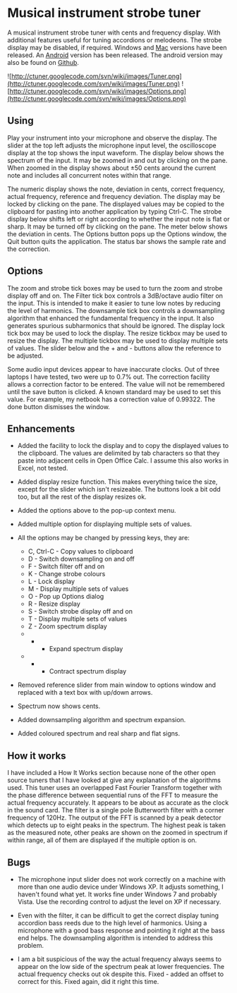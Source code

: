 # Musical instrument strobe tuner #

A musical instrument strobe tuner with cents and frequency display. With additional features useful for tuning accordions or melodeons. The strobe display may be disabled, if required. Windows and [Mac](http://code.google.com/p/ctuner/wiki/Mac) versions have been released. An [Android](http://code.google.com/p/ctuner/wiki/Android) version has been released. The android version may also be found on [Github](https://github.com/billthefarmer/tuner).

![http://ctuner.googlecode.com/svn/wiki/images/Tuner.png](http://ctuner.googlecode.com/svn/wiki/images/Tuner.png)  ![http://ctuner.googlecode.com/svn/wiki/images/Options.png](http://ctuner.googlecode.com/svn/wiki/images/Options.png)


## Using ##

Play your instrument into your microphone and observe the display. The slider at the top left adjusts the microphone input level, the oscilloscope display at the top shows the input waveform. The display below shows the spectrum of the input. It may be zoomed in and out by clicking on the pane. When zoomed in the display shows about ±50 cents around the current note and includes all concurrent notes within that range.

The numeric display shows the note, deviation in cents, correct frequency, actual frequency, reference and frequency deviation. The display may be locked by clicking on the pane. The displayed values may be copied to the clipboard for pasting into another application by typing Ctrl-C. The strobe display below shifts left or right according to whether the input note is flat or sharp. It may be turned off by clicking on the pane. The meter below shows the deviation in cents. The Options button pops up the Options window, the Quit button quits the application. The status bar shows the sample rate and the correction.

## Options ##

The zoom and strobe tick boxes may be used to turn the zoom and strobe display off and on. The Filter tick box controls a 3dB/octave audio filter on the input. This is intended to make it easier to tune low notes by reducing the level of harmonics. The downsample tick box controls a downsampling algorithm that enhanced the fundamental frequency in the input. It also generates spurious subharmonics that should be ignored. The display lock tick box may be used to lock the display. The resize tickbox may be used to resize the display. The multiple tickbox may be used to display multiple sets of values. The slider below and the + and - buttons allow the reference to be adjusted.

Some audio input devices appear to have inaccurate clocks. Out of three laptops I have tested, two were up to 0.7% out. The correction facility allows a correction factor to be entered. The value will not be remembered until the save button is clicked. A known standard may be used to set this value. For example, my netbook has a correction value of 0.99322. The done button dismisses the window.

## Enhancements ##

  * Added the facility to lock the display and to copy the displayed values to the clipboard. The values are delimited by tab characters so that they paste into adjacent cells in Open Office Calc. I assume this also works in Excel, not tested.

  * Added display resize function. This makes everything twice the size, except for the slider which isn't resizeable. The buttons look a bit odd too, but all the rest of the display resizes ok.

  * Added the options above to the pop-up context menu.

  * Added multiple option for displaying multiple sets of values.

  * All the options may be changed by pressing keys, they are:
    * C, Ctrl-C - Copy values to clipboard
    * D - Switch downsampling on and off
    * F - Switch filter off and on
    * K - Change strobe colours
    * L - Lock display
    * M - Display multiple sets of values
    * O - Pop up Options dialog
    * R - Resize display
    * S - Switch strobe display off and on
    * T - Display multiple sets of values
    * Z - Zoom spectrum display
    * + - Expand spectrum display
    * - - Contract spectrum display

  * Removed reference slider from main window to options window and replaced with a text box with up/down arrows.
  * Spectrum now shows cents.
  * Added downsampling algorithm and spectrum expansion.
  * Added coloured spectrum and real sharp and flat signs.

## How it works ##

I have included a How It Works section because none of the other open source tuners that I have looked at give any explanation of the algorithms used. This tuner uses an overlapped Fast Fourier Transform together with the phase difference between sequential runs of the FFT to measure the actual frequency accurately. It appears to be about as accurate as the clock in the sound card. The filter is a single pole Butterworth filter with a corner frequency of 120Hz. The output of the FFT is scanned by a peak detector which detects up to eight peaks in the spectrum. The highest peak is taken as the measured note, other peaks are shown on the zoomed in spectrum if within range, all of them are displayed if the multiple option is on.

## Bugs ##

  * The microphone input slider does not work correctly on a machine with more than one audio device under Windows XP. It adjusts something, I haven't found what yet. It works fine under Windows 7 and probably Vista. Use the recording control to adjust the level on XP if necessary.

  * Even with the filter, it can be difficult to get the correct display tuning accordion bass reeds due to the high level of harmonics. Using a microphone with a good bass response and pointing it right at the bass end helps. The downsampling algorithm is intended to address this problem.

  * I am a bit suspicious of the way the actual frequency always seems to appear on the low side of the spectrum peak at lower frequencies. The actual frequency checks out ok despite this. Fixed - added an offset to correct for this. Fixed again, did it right this time.
